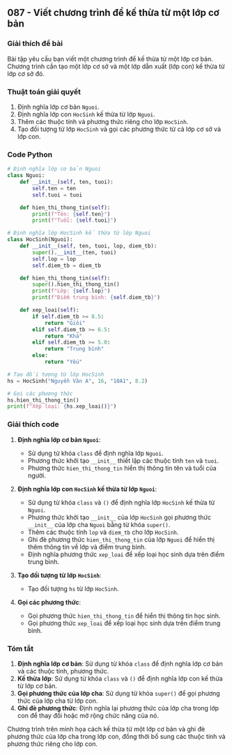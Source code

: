 ## 087 - Viết chương trình để kế thừa từ một lớp cơ bản

### Giải thích đề bài

Bài tập yêu cầu bạn viết một chương trình để kế thừa từ một lớp cơ bản. Chương trình cần tạo một lớp cơ sở và một lớp dẫn xuất (lớp con) kế thừa từ lớp cơ sở đó.

### Thuật toán giải quyết

1. Định nghĩa lớp cơ bản `Nguoi`.
2. Định nghĩa lớp con `HocSinh` kế thừa từ lớp `Nguoi`.
3. Thêm các thuộc tính và phương thức riêng cho lớp `HocSinh`.
4. Tạo đối tượng từ lớp `HocSinh` và gọi các phương thức từ cả lớp cơ sở và lớp con.

### Code Python

```python
# Định nghĩa lớp cơ bản Nguoi
class Nguoi:
    def __init__(self, ten, tuoi):
        self.ten = ten
        self.tuoi = tuoi

    def hien_thi_thong_tin(self):
        print(f"Tên: {self.ten}")
        print(f"Tuổi: {self.tuoi}")

# Định nghĩa lớp HocSinh kế thừa từ lớp Nguoi
class HocSinh(Nguoi):
    def __init__(self, ten, tuoi, lop, diem_tb):
        super().__init__(ten, tuoi)
        self.lop = lop
        self.diem_tb = diem_tb

    def hien_thi_thong_tin(self):
        super().hien_thi_thong_tin()
        print(f"Lớp: {self.lop}")
        print(f"Điểm trung bình: {self.diem_tb}")

    def xep_loai(self):
        if self.diem_tb >= 8.5:
            return "Giỏi"
        elif self.diem_tb >= 6.5:
            return "Khá"
        elif self.diem_tb >= 5.0:
            return "Trung bình"
        else:
            return "Yếu"

# Tạo đối tượng từ lớp HocSinh
hs = HocSinh("Nguyễn Văn A", 16, "10A1", 8.2)

# Gọi các phương thức
hs.hien_thi_thong_tin()
print(f"Xếp loại: {hs.xep_loai()}")
```

### Giải thích code

1. **Định nghĩa lớp cơ bản `Nguoi`**:

   - Sử dụng từ khóa `class` để định nghĩa lớp `Nguoi`.
   - Phương thức khởi tạo `__init__` thiết lập các thuộc tính `ten` và `tuoi`.
   - Phương thức `hien_thi_thong_tin` hiển thị thông tin tên và tuổi của người.

2. **Định nghĩa lớp con `HocSinh` kế thừa từ lớp `Nguoi`**:

   - Sử dụng từ khóa `class` và `()` để định nghĩa lớp `HocSinh` kế thừa từ `Nguoi`.
   - Phương thức khởi tạo `__init__` của lớp `HocSinh` gọi phương thức `__init__` của lớp cha `Nguoi` bằng từ khóa `super()`.
   - Thêm các thuộc tính `lop` và `diem_tb` cho lớp `HocSinh`.
   - Ghi đè phương thức `hien_thi_thong_tin` của lớp `Nguoi` để hiển thị thêm thông tin về lớp và điểm trung bình.
   - Định nghĩa phương thức `xep_loai` để xếp loại học sinh dựa trên điểm trung bình.

3. **Tạo đối tượng từ lớp `HocSinh`**:

   - Tạo đối tượng `hs` từ lớp `HocSinh`.

4. **Gọi các phương thức**:
   - Gọi phương thức `hien_thi_thong_tin` để hiển thị thông tin học sinh.
   - Gọi phương thức `xep_loai` để xếp loại học sinh dựa trên điểm trung bình.

### Tóm tắt

1. **Định nghĩa lớp cơ bản**: Sử dụng từ khóa `class` để định nghĩa lớp cơ bản và các thuộc tính, phương thức.
2. **Kế thừa lớp**: Sử dụng từ khóa `class` và `()` để định nghĩa lớp con kế thừa từ lớp cơ bản.
3. **Gọi phương thức của lớp cha**: Sử dụng từ khóa `super()` để gọi phương thức của lớp cha từ lớp con.
4. **Ghi đè phương thức**: Định nghĩa lại phương thức của lớp cha trong lớp con để thay đổi hoặc mở rộng chức năng của nó.

Chương trình trên minh họa cách kế thừa từ một lớp cơ bản và ghi đè phương thức của lớp cha trong lớp con, đồng thời bổ sung các thuộc tính và phương thức riêng cho lớp con.
